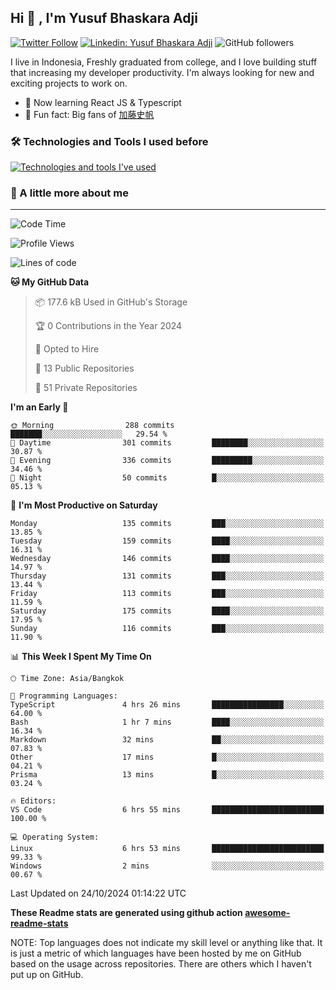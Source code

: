 ## Hi 👋 , I'm Yusuf Bhaskara Adji

[![Twitter Follow](https://img.shields.io/twitter/follow/frelein_asli?label=Follow)](https://twitter.com/intent/follow?screen_name=frelein_asli)
[![Linkedin: Yusuf Bhaskara Adji](https://img.shields.io/badge/-yusufadji-blue?style=flat-square&logo=Linkedin&logoColor=white&link=https://www.linkedin.com/in/yusuf-bhaskara-adji/)](https://www.linkedin.com/in/yusuf-bhaskara-adji/)
![GitHub followers](https://img.shields.io/github/followers/yusufadji?label=Follow&style=social)

I live in Indonesia, Freshly graduated from college, and I love building stuff that increasing my developer productivity. I'm always looking for new and exciting projects to work on.

- 🌱 Now learning React JS & Typescript
- 🐻 Fun fact: Big fans of [加藤史帆](https://www.instagram.com/katoshi.official/)

### 🛠️ Technologies and Tools I used before

[![Technologies and tools I've used](https://skillicons.dev/icons?i=html,css,js,ts,php,python,kotlin,tailwind,bootstrap,next,express,sequelize,mysql,prisma,firebase,vercel,vscode,androidstudio,bash,git,postman,figma,docker,linux&perline=12)](#)

### 🐣 A little more about me

---

<!--START_SECTION:waka-->
![Code Time](http://img.shields.io/badge/Code%20Time-1%2C111%20hrs%2045%20mins-blue)

![Profile Views](http://img.shields.io/badge/Profile%20Views-0-blue)

![Lines of code](https://img.shields.io/badge/From%20Hello%20World%20I%27ve%20Written-674.3%20thousand%20lines%20of%20code-blue)

**🐱 My GitHub Data** 

> 📦 177.6 kB Used in GitHub's Storage 
 > 
> 🏆 0 Contributions in the Year 2024
 > 
> 💼 Opted to Hire
 > 
> 📜 13 Public Repositories 
 > 
> 🔑 51 Private Repositories 
 > 
**I'm an Early 🐤** 

```text
🌞 Morning                288 commits         ███████░░░░░░░░░░░░░░░░░░   29.54 % 
🌆 Daytime                301 commits         ████████░░░░░░░░░░░░░░░░░   30.87 % 
🌃 Evening                336 commits         █████████░░░░░░░░░░░░░░░░   34.46 % 
🌙 Night                  50 commits          █░░░░░░░░░░░░░░░░░░░░░░░░   05.13 % 
```
📅 **I'm Most Productive on Saturday** 

```text
Monday                   135 commits         ███░░░░░░░░░░░░░░░░░░░░░░   13.85 % 
Tuesday                  159 commits         ████░░░░░░░░░░░░░░░░░░░░░   16.31 % 
Wednesday                146 commits         ████░░░░░░░░░░░░░░░░░░░░░   14.97 % 
Thursday                 131 commits         ███░░░░░░░░░░░░░░░░░░░░░░   13.44 % 
Friday                   113 commits         ███░░░░░░░░░░░░░░░░░░░░░░   11.59 % 
Saturday                 175 commits         ████░░░░░░░░░░░░░░░░░░░░░   17.95 % 
Sunday                   116 commits         ███░░░░░░░░░░░░░░░░░░░░░░   11.90 % 
```


📊 **This Week I Spent My Time On** 

```text
🕑︎ Time Zone: Asia/Bangkok

💬 Programming Languages: 
TypeScript               4 hrs 26 mins       ████████████████░░░░░░░░░   64.00 % 
Bash                     1 hr 7 mins         ████░░░░░░░░░░░░░░░░░░░░░   16.34 % 
Markdown                 32 mins             ██░░░░░░░░░░░░░░░░░░░░░░░   07.83 % 
Other                    17 mins             █░░░░░░░░░░░░░░░░░░░░░░░░   04.21 % 
Prisma                   13 mins             █░░░░░░░░░░░░░░░░░░░░░░░░   03.24 % 

🔥 Editors: 
VS Code                  6 hrs 55 mins       █████████████████████████   100.00 % 

💻 Operating System: 
Linux                    6 hrs 53 mins       █████████████████████████   99.33 % 
Windows                  2 mins              ░░░░░░░░░░░░░░░░░░░░░░░░░   00.67 % 
```


 Last Updated on 24/10/2024 01:14:22 UTC
<!--END_SECTION:waka-->

**These Readme stats are generated using github action [awesome-readme-stats](https://github.com/anmol098/waka-readme-stats)**

NOTE: Top languages does not indicate my skill level or anything like that. It is just a metric of which languages have been hosted by me on GitHub based on the usage across repositories. There are others which I haven't put up on GitHub.
